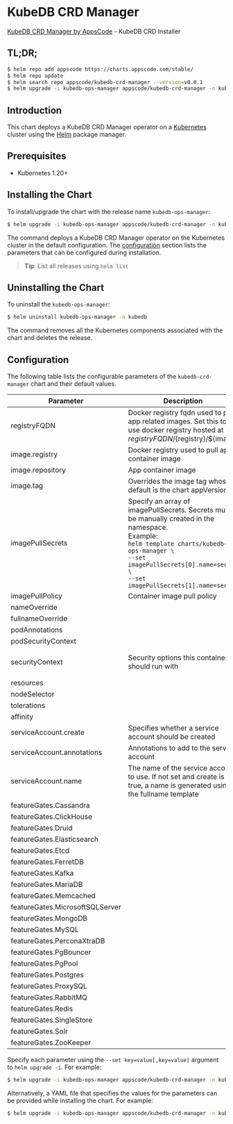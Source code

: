 # KubeDB CRD Manager

[KubeDB CRD Manager by AppsCode](https://github.com/kubedb) - KubeDB CRD Installer

## TL;DR;

```bash
$ helm repo add appscode https://charts.appscode.com/stable/
$ helm repo update
$ helm search repo appscode/kubedb-crd-manager --version=v0.0.1
$ helm upgrade -i kubedb-ops-manager appscode/kubedb-crd-manager -n kubedb --create-namespace --version=v0.0.1
```

## Introduction

This chart deploys a KubeDB CRD Manager operator on a [Kubernetes](http://kubernetes.io) cluster using the [Helm](https://helm.sh) package manager.

## Prerequisites

- Kubernetes 1.20+

## Installing the Chart

To install/upgrade the chart with the release name `kubedb-ops-manager`:

```bash
$ helm upgrade -i kubedb-ops-manager appscode/kubedb-crd-manager -n kubedb --create-namespace --version=v0.0.1
```

The command deploys a KubeDB CRD Manager operator on the Kubernetes cluster in the default configuration. The [configuration](#configuration) section lists the parameters that can be configured during installation.

> **Tip**: List all releases using `helm list`

## Uninstalling the Chart

To uninstall the `kubedb-ops-manager`:

```bash
$ helm uninstall kubedb-ops-manager -n kubedb
```

The command removes all the Kubernetes components associated with the chart and deletes the release.

## Configuration

The following table lists the configurable parameters of the `kubedb-crd-manager` chart and their default values.

|            Parameter            |                                                                                                                   Description                                                                                                                   |                                                                    Default                                                                     |
|---------------------------------|-------------------------------------------------------------------------------------------------------------------------------------------------------------------------------------------------------------------------------------------------|------------------------------------------------------------------------------------------------------------------------------------------------|
| registryFQDN                    | Docker registry fqdn used to pull app related images. Set this to use docker registry hosted at ${registryFQDN}/${registry}/${image}                                                                                                            | <code>ghcr.io</code>                                                                                                                           |
| image.registry                  | Docker registry used to pull app container image                                                                                                                                                                                                | <code>kubedb</code>                                                                                                                            |
| image.repository                | App container image                                                                                                                                                                                                                             | <code>kubedb-crd-manager</code>                                                                                                                |
| image.tag                       | Overrides the image tag whose default is the chart appVersion.                                                                                                                                                                                  | <code>""</code>                                                                                                                                |
| imagePullSecrets                | Specify an array of imagePullSecrets. Secrets must be manually created in the namespace. <br> Example: <br> `helm template charts/kubedb-ops-manager \` <br> `--set imagePullSecrets[0].name=sec0 \` <br> `--set imagePullSecrets[1].name=sec1` | <code>[]</code>                                                                                                                                |
| imagePullPolicy                 | Container image pull policy                                                                                                                                                                                                                     | <code>IfNotPresent</code>                                                                                                                      |
| nameOverride                    |                                                                                                                                                                                                                                                 | <code>""</code>                                                                                                                                |
| fullnameOverride                |                                                                                                                                                                                                                                                 | <code>""</code>                                                                                                                                |
| podAnnotations                  |                                                                                                                                                                                                                                                 | <code>{}</code>                                                                                                                                |
| podSecurityContext              |                                                                                                                                                                                                                                                 | <code>{}</code>                                                                                                                                |
| securityContext                 | Security options this container should run with                                                                                                                                                                                                 | <code>{"allowPrivilegeEscalation":false,"capabilities":{"drop":["ALL"]},"runAsNonRoot":true,"seccompProfile":{"type":"RuntimeDefault"}}</code> |
| resources                       |                                                                                                                                                                                                                                                 | <code>{}</code>                                                                                                                                |
| nodeSelector                    |                                                                                                                                                                                                                                                 | <code>{}</code>                                                                                                                                |
| tolerations                     |                                                                                                                                                                                                                                                 | <code>[]</code>                                                                                                                                |
| affinity                        |                                                                                                                                                                                                                                                 | <code>{}</code>                                                                                                                                |
| serviceAccount.create           | Specifies whether a service account should be created                                                                                                                                                                                           | <code>true</code>                                                                                                                              |
| serviceAccount.annotations      | Annotations to add to the service account                                                                                                                                                                                                       | <code>{}</code>                                                                                                                                |
| serviceAccount.name             | The name of the service account to use. If not set and create is true, a name is generated using the fullname template                                                                                                                          | <code></code>                                                                                                                                  |
| featureGates.Cassandra          |                                                                                                                                                                                                                                                 | <code>false</code>                                                                                                                             |
| featureGates.ClickHouse         |                                                                                                                                                                                                                                                 | <code>false</code>                                                                                                                             |
| featureGates.Druid              |                                                                                                                                                                                                                                                 | <code>false</code>                                                                                                                             |
| featureGates.Elasticsearch      |                                                                                                                                                                                                                                                 | <code>true</code>                                                                                                                              |
| featureGates.Etcd               |                                                                                                                                                                                                                                                 | <code>false</code>                                                                                                                             |
| featureGates.FerretDB           |                                                                                                                                                                                                                                                 | <code>false</code>                                                                                                                             |
| featureGates.Kafka              |                                                                                                                                                                                                                                                 | <code>true</code>                                                                                                                              |
| featureGates.MariaDB            |                                                                                                                                                                                                                                                 | <code>true</code>                                                                                                                              |
| featureGates.Memcached          |                                                                                                                                                                                                                                                 | <code>false</code>                                                                                                                             |
| featureGates.MicrosoftSQLServer |                                                                                                                                                                                                                                                 | <code>false</code>                                                                                                                             |
| featureGates.MongoDB            |                                                                                                                                                                                                                                                 | <code>true</code>                                                                                                                              |
| featureGates.MySQL              |                                                                                                                                                                                                                                                 | <code>true</code>                                                                                                                              |
| featureGates.PerconaXtraDB      |                                                                                                                                                                                                                                                 | <code>false</code>                                                                                                                             |
| featureGates.PgBouncer          |                                                                                                                                                                                                                                                 | <code>false</code>                                                                                                                             |
| featureGates.PgPool             |                                                                                                                                                                                                                                                 | <code>false</code>                                                                                                                             |
| featureGates.Postgres           |                                                                                                                                                                                                                                                 | <code>true</code>                                                                                                                              |
| featureGates.ProxySQL           |                                                                                                                                                                                                                                                 | <code>false</code>                                                                                                                             |
| featureGates.RabbitMQ           |                                                                                                                                                                                                                                                 | <code>false</code>                                                                                                                             |
| featureGates.Redis              |                                                                                                                                                                                                                                                 | <code>true</code>                                                                                                                              |
| featureGates.SingleStore        |                                                                                                                                                                                                                                                 | <code>false</code>                                                                                                                             |
| featureGates.Solr               |                                                                                                                                                                                                                                                 | <code>false</code>                                                                                                                             |
| featureGates.ZooKeeper          |                                                                                                                                                                                                                                                 | <code>false</code>                                                                                                                             |


Specify each parameter using the `--set key=value[,key=value]` argument to `helm upgrade -i`. For example:

```bash
$ helm upgrade -i kubedb-ops-manager appscode/kubedb-crd-manager -n kubedb --create-namespace --version=v0.0.1 --set registryFQDN=ghcr.io
```

Alternatively, a YAML file that specifies the values for the parameters can be provided while
installing the chart. For example:

```bash
$ helm upgrade -i kubedb-ops-manager appscode/kubedb-crd-manager -n kubedb --create-namespace --version=v0.0.1 --values values.yaml
```
